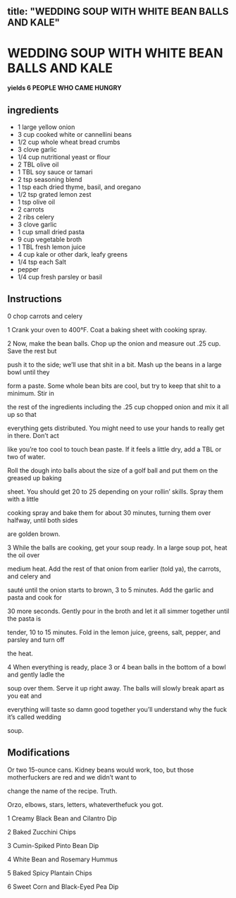 

title: "WEDDING SOUP WITH WHITE BEAN BALLS AND KALE"
---
# WEDDING SOUP WITH WHITE BEAN BALLS AND KALE



#### yields  6 PEOPLE WHO CAME HUNGRY


## ingredients
* 1 large yellow onion 
* 3 cup cooked white or cannellini beans 
* 1/2 cup whole wheat bread crumbs 
* 3 clove garlic 
* 1/4 cup nutritional yeast or flour 
* 2 TBL olive oil 
* 1 TBL soy sauce or tamari 
* 2 tsp seasoning blend 
* 1 tsp each dried thyme, basil, and oregano 
* 1/2 tsp grated lemon zest 
* 1 tsp olive oil 
* 2 carrots 
* 2 ribs celery 
* 3 clove garlic 
* 1 cup small dried pasta 
* 9 cup vegetable broth 
* 1 TBL fresh lemon juice 
* 4 cup kale or other dark, leafy greens 
* 1/4 tsp each Salt 
* pepper 
* 1/4 cup fresh parsley or basil 



## Instructions
0 chop carrots and celery

1 Crank your oven to 400°F. Coat a baking sheet with cooking spray.

2 Now, make the bean balls. Chop up the onion and measure out .25 cup. Save the rest but

push it to the side; we’ll use that shit in a bit. Mash up the beans in a large bowl until they

form a paste. Some whole bean bits are cool, but try to keep that shit to a minimum. Stir in

the rest of the ingredients including the .25 cup chopped onion and mix it all up so that

everything gets distributed. You might need to use your hands to really get in there. Don’t act

like you’re too cool to touch bean paste. If it feels a little dry, add a TBL or two of water.

Roll the dough into balls about the size of a golf ball and put them on the greased up baking

sheet. You should get 20 to 25 depending on your rollin’ skills. Spray them with a little

cooking spray and bake them for about 30 minutes, turning them over halfway, until both sides

are golden brown.

3 While the balls are cooking, get your soup ready. In a large soup pot, heat the oil over

medium heat. Add the rest of that onion from earlier (told ya), the carrots, and celery and

sauté until the onion starts to brown, 3 to 5 minutes. Add the garlic and pasta and cook for

30 more seconds. Gently pour in the broth and let it all simmer together until the pasta is

tender, 10 to 15 minutes. Fold in the lemon juice, greens, salt, pepper, and parsley and turn off

the heat.

4 When everything is ready, place 3 or 4 bean balls in the bottom of a bowl and gently ladle the

soup over them. Serve it up right away. The balls will slowly break apart as you eat and

everything will taste so damn good together you’ll understand why the fuck it’s called wedding

soup.



## Modifications
Or two 15-ounce cans. Kidney beans would work, too, but those motherfuckers are red and we didn’t want to

change the name of the recipe. Truth.

 Orzo, elbows, stars, letters, whateverthefuck you got.

1 Creamy Black Bean and Cilantro Dip

2 Baked Zucchini Chips

3 Cumin-Spiked Pinto Bean Dip

4 White Bean and Rosemary Hummus

5 Baked Spicy Plantain Chips

6 Sweet Corn and Black-Eyed Pea Dip




